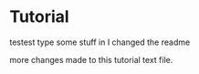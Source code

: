 # Tutorial
testest
type some stuff in
I changed the readme


more changes made to this tutorial text file.

